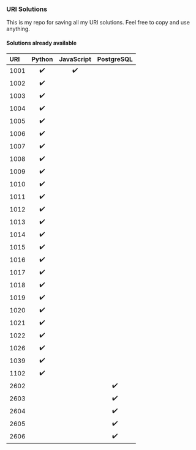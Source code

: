 ### URI Solutions

This is my repo for saving all my URI solutions.
Feel free to copy and use anything.

#### Solutions already available
<!--TABLE-->
URI  | Python | JavaScript | PostgreSQL 
:--- | :---: | :---: | :---: 
1001 | :heavy_check_mark: | :heavy_check_mark: | 
1002 | :heavy_check_mark: |  | 
1003 | :heavy_check_mark: |  | 
1004 | :heavy_check_mark: |  | 
1005 | :heavy_check_mark: |  | 
1006 | :heavy_check_mark: |  | 
1007 | :heavy_check_mark: |  | 
1008 | :heavy_check_mark: |  | 
1009 | :heavy_check_mark: |  | 
1010 | :heavy_check_mark: |  | 
1011 | :heavy_check_mark: |  | 
1012 | :heavy_check_mark: |  | 
1013 | :heavy_check_mark: |  | 
1014 | :heavy_check_mark: |  | 
1015 | :heavy_check_mark: |  | 
1016 | :heavy_check_mark: |  | 
1017 | :heavy_check_mark: |  | 
1018 | :heavy_check_mark: |  | 
1019 | :heavy_check_mark: |  | 
1020 | :heavy_check_mark: |  | 
1021 | :heavy_check_mark: |  | 
1022 | :heavy_check_mark: |  | 
1026 | :heavy_check_mark: |  | 
1039 | :heavy_check_mark: |  | 
1102 | :heavy_check_mark: |  | 
2602 |  |  | :heavy_check_mark:
2603 |  |  | :heavy_check_mark:
2604 |  |  | :heavy_check_mark:
2605 |  |  | :heavy_check_mark:
2606 |  |  | :heavy_check_mark:
